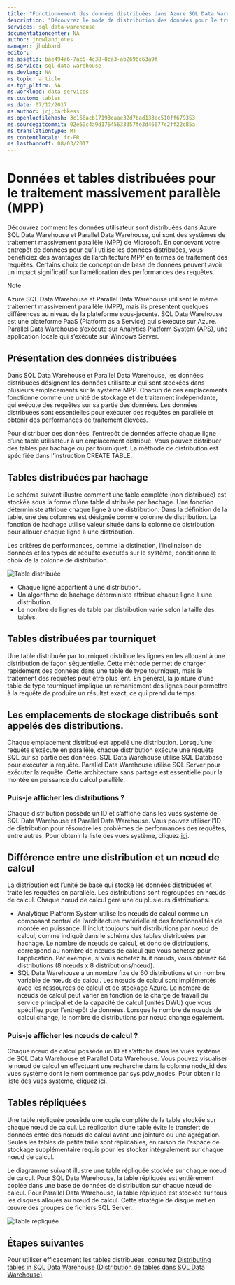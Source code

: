 ```yaml
---
title: "Fonctionnement des données distribuées dans Azure SQL Data Warehouse | Microsoft Docs"
description: "Découvrez le mode de distribution des données pour le traitement massivement parallèle (MPP) ainsi que les options de distribution des tables dans Azure SQL Data Warehouse et Parallel Data Warehouse."
services: sql-data-warehouse
documentationcenter: NA
author: jrowlandjones
manager: jhubbard
editor: 
ms.assetid: bae494a6-7ac5-4c38-8ca3-ab2696c63a9f
ms.service: sql-data-warehouse
ms.devlang: NA
ms.topic: article
ms.tgt_pltfrm: NA
ms.workload: data-services
ms.custom: tables
ms.date: 07/12/2017
ms.author: jrj;barbkess
ms.openlocfilehash: 3c166acb17193caae32d7bad133ec510ff679353
ms.sourcegitcommit: 02e69c4a9d17645633357fe3d46677c2ff22c85a
ms.translationtype: MT
ms.contentlocale: fr-FR
ms.lasthandoff: 08/03/2017
---
```

# <a name="distributed-data-and-distributed-tables-for-massively-parallel-processing-mpp"></a>Données et tables distribuées pour le traitement massivement parallèle (MPP)
Découvrez comment les données utilisateur sont distribuées dans Azure SQL Data Warehouse et Parallel Data Warehouse, qui sont des systèmes de traitement massivement parallèle (MPP) de Microsoft. En concevant votre entrepôt de données pour qu’il utilise les données distribuées, vous bénéficiez des avantages de l’architecture MPP en termes de traitement des requêtes. Certains choix de conception de base de données peuvent avoir un impact significatif sur l’amélioration des performances des requêtes.  

> [!NOTE]
> Azure SQL Data Warehouse et Parallel Data Warehouse utilisent le même traitement massivement parallèle (MPP), mais ils présentent quelques différences au niveau de la plateforme sous-jacente. SQL Data Warehouse est une plateforme PaaS (Platform as a Service) qui s’exécute sur Azure. Parallel Data Warehouse s’exécute sur Analytics Platform System (APS), une application locale qui s’exécute sur Windows Server.
> 
> 

## <a name="what-is-distributed-data"></a>Présentation des données distribuées
Dans SQL Data Warehouse et Parallel Data Warehouse, les données distribuées désignent les données utilisateur qui sont stockées dans plusieurs emplacements sur le système MPP. Chacun de ces emplacements fonctionne comme une unité de stockage et de traitement indépendante, qui exécute des requêtes sur sa partie des données. Les données distribuées sont essentielles pour exécuter des requêtes en parallèle et obtenir des performances de traitement élevées.

Pour distribuer des données, l’entrepôt de données affecte chaque ligne d’une table utilisateur à un emplacement distribué.  Vous pouvez distribuer des tables par hachage ou par tourniquet. La méthode de distribution est spécifiée dans l’instruction CREATE TABLE. 

## <a name="hash-distributed-tables"></a>Tables distribuées par hachage
Le schéma suivant illustre comment une table complète (non distribuée) est stockée sous la forme d’une table distribuée par hachage. Une fonction déterministe attribue chaque ligne à une distribution. Dans la définition de la table, une des colonnes est désignée comme colonne de distribution. La fonction de hachage utilise valeur située dans la colonne de distribution pour allouer chaque ligne à une distribution.

Les critères de performances, comme la distinction, l’inclinaison de données et les types de requête exécutés sur le système, conditionne le choix de la colonne de distribution.

![Table distribuée](media/sql-data-warehouse-distributed-data/hash-distributed-table.png "Table distribuée")  

* Chaque ligne appartient à une distribution.  
* Un algorithme de hachage déterministe attribue chaque ligne à une distribution.  
* Le nombre de lignes de table par distribution varie selon la taille des tables.

## <a name="round-robin-distributed-tables"></a>Tables distribuées par tourniquet
Une table distribuée par tourniquet distribue les lignes en les allouant à une distribution de façon séquentielle. Cette méthode permet de charger rapidement des données dans une table de type tourniquet, mais le traitement des requêtes peut être plus lent.  En général, la jointure d’une table de type tourniquet implique un remaniement des lignes pour permettre à la requête de produire un résultat exact, ce qui prend du temps.

## <a name="distributed-storage-locations-are-called-distributions"></a>Les emplacements de stockage distribués sont appelés des distributions.
Chaque emplacement distribué est appelé une distribution. Lorsqu’une requête s’exécute en parallèle, chaque distribution exécute une requête SQL sur sa partie des données. SQL Data Warehouse utilise SQL Database pour exécuter la requête. Parallel Data Warehouse utilise SQL Server pour exécuter la requête. Cette architecture sans partage est essentielle pour la montée en puissance du calcul parallèle.

### <a name="can-i-view-the-distributions"></a>Puis-je afficher les distributions ?
Chaque distribution possède un ID et s’affiche dans les vues système de SQL Data Warehouse et Parallel Data Warehouse. Vous pouvez utiliser l’ID de distribution pour résoudre les problèmes de performances des requêtes, entre autres. Pour obtenir la liste des vues système, cliquez [ici](sql-data-warehouse-reference-tsql-statements.md).

## <a name="difference-between-a-distribution-and-a-compute-node"></a>Différence entre une distribution et un nœud de calcul
La distribution est l’unité de base qui stocke les données distribuées et traite les requêtes en parallèle. Les distributions sont regroupées en nœuds de calcul. Chaque nœud de calcul gère une ou plusieurs distributions.  

* Analytique Platform System utilise les nœuds de calcul comme un composant central de l’architecture matérielle et des fonctionnalités de montée en puissance. Il inclut toujours huit distributions par nœud de calcul, comme indiqué dans le schéma des tables distribuées par hachage. Le nombre de nœuds de calcul, et donc de distributions, correspond au nombre de nœuds de calcul que vous achetez pour l’application. Par exemple, si vous achetez huit nœuds, vous obtenez 64 distributions (8 nœuds x 8 distributions/nœud). 
* SQL Data Warehouse a un nombre fixe de 60 distributions et un nombre variable de nœuds de calcul. Les nœuds de calcul sont implémentés avec les ressources de calcul et de stockage Azure. Le nombre de nœuds de calcul peut varier en fonction de la charge de travail du service principal et de la capacité de calcul (unités DWU) que vous spécifiez pour l’entrepôt de données. Lorsque le nombre de nœuds de calcul change, le nombre de distributions par nœud change également. 

### <a name="can-i-view-the-compute-nodes"></a>Puis-je afficher les nœuds de calcul ?
Chaque nœud de calcul possède un ID et s’affiche dans les vues système de SQL Data Warehouse et Parallel Data Warehouse.  Vous pouvez visualiser le nœud de calcul en effectuant une recherche dans la colonne node_id des vues système dont le nom commence par sys.pdw_nodes. Pour obtenir la liste des vues système, cliquez [ici](sql-data-warehouse-reference-tsql-statements.md).

## <a name="Replicated"></a>Tables répliquées
Une table répliquée possède une copie complète de la table stockée sur chaque nœud de calcul. La réplication d’une table évite le transfert de données entre des nœuds de calcul avant une jointure ou une agrégation. Seules les tables de petite taille sont réplicables, en raison de l’espace de stockage supplémentaire requis pour les stocker intégralement sur chaque nœud de calcul.  

Le diagramme suivant illustre une table répliquée stockée sur chaque nœud de calcul. Pour SQL Data Warehouse, la table répliquée est entièrement copiée dans une base de données de distribution sur chaque nœud de calcul. Pour Parallel Data Warehouse, la table répliquée est stockée sur tous les disques alloués au nœud de calcul.  Cette stratégie de disque met en œuvre des groupes de fichiers SQL Server.  

![Table répliquée](media/sql-data-warehouse-distributed-data/replicated-table.png "Table répliquée") 

## <a name="next-steps"></a>Étapes suivantes
Pour utiliser efficacement les tables distribuées, consultez [Distributing tables in SQL Data Warehouse (Distribution de tables dans SQL Data Warehouse)](sql-data-warehouse-tables-distribute.md).  


